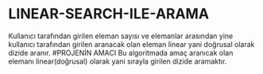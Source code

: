 # LINEAR-SEARCH-ILE-ARAMA
Kullanıcı tarafından girilen eleman sayısı ve elemanlar arasından yine kullanıcı tarafından girilen aranacak olan eleman linear yani doğrusal
olarak dizide aranır.
#PROJENİN AMACI
Bu algoritmada amaç aranıcak olan elemanı linear(doğrusal) olarak yani sırayla girilen dizide aramaktır.
